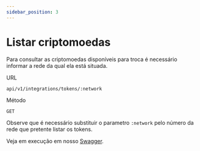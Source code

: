 ```yaml
---
sidebar_position: 3
---
```


# Listar criptomoedas

Para consultar as criptomoedas disponíveis para troca é necessário informar a rede da qual ela está situada.

URL
```
api/v1/integrations/tokens/:network
```

Método
```
GET
```

Observe que é necessário substituir o parametro `:network` pelo número da rede que pretente listar os tokens.

Veja em execução em nosso [Swagger](https://api.bembit.com/docs/#/Quotation/get_integrations_tokens__network_).